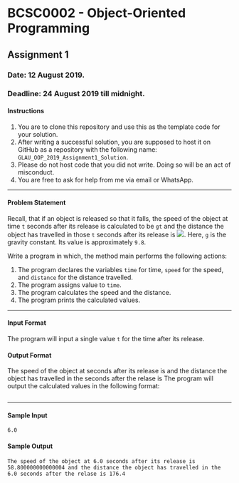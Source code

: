 # BCSC0002 - Object-Oriented Programming

## Assignment 1

### Date: 12 August 2019.
### Deadline: 24 August 2019 till midnight.

#### Instructions
1. You are to clone this repository and use this as the template code for your solution.
2. After writing a successful solution, you are supposed to host it on GitHub as a repository with the following name:
`GLAU_OOP_2019_Assignment1_Solution`.
3. Please do not host code that you did not write. Doing so will be an act of misconduct.
4. You are free to ask for help from me via email or WhatsApp.
---

#### Problem Statement

Recall, that if an object is released so that it falls,
the speed of the object at time `t` seconds after its release
is calculated to be `gt` and the distance the object has travelled
in those `t` seconds after its release is 
![](https://latex.codecogs.com/gif.latex?$$\frac{1}{2}g{t^2}$$).
Here, `g` is the gravity constant. Its value is approximately `9.8`.  

Write a program in which, the method main performs the following actions:  
1. The program declares the variables `time` for time, `speed` for the speed, and `distance` for the distance travelled.
2. The program assigns value to `time`.
3. The program calculates the speed and the distance.
4. The program prints the calculated values. 

---

#### Input Format
The program will input a single value `t` for the time after its release.

#### Output Format
The speed of the object at <t> seconds after its release is <speed> and the distance the object has travelled in the <t> seconds after the relase is <distance>
The program will output the calculated values in the following format:
```
```
---

#### Sample Input
```
6.0
```

#### Sample Output 
```
The speed of the object at 6.0 seconds after its release is 58.800000000000004 and the distance the object has travelled in the 6.0 seconds after the relase is 176.4
```
